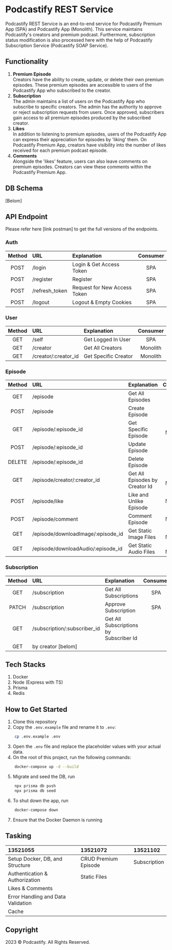 # Podcastify REST Service

Podcastify REST Service is an end-to-end service for Podcastify Premium App (SPA) and Podcastify App (Monolith). This service maintains Podcastify's creators and premium podcast. Furthermore, subscription status modification is also processed here with the help of Podcastify Subscription Service (Podcastify SOAP Service).

## Functionality
1. <b>Premium Episode</b> </br> Creators have the ability to create, update, or delete their own premium episodes. These premium episodes are accessible to users of the Podcastify App who subscribed to the creator.
2. <b>Subscription</b> </br> The admin maintains a list of users on the Podcastify App who subscribe to specific creators. The admin has the authority to approve or reject subscription requests from users. Once approved, subscribers gain access to all premium episodes produced by the subscribed creator.
3. <b>Likes</b> </br> In addition to listening to premium episodes, users of the Podcastify App can express their appreciation for episodes by 'liking' them. On Podcastify Premium App, creators have visibility into the number of likes received for each premium podcast episode.
4. <b>Comments</b> </br> Alongside the 'likes' feature, users can also leave comments on premium episodes. Creators can view these comments within the Podcastify Premium App.

## DB Schema
[Belom]

## API Endpoint
Please refer here [link postman] to get the full versions of the endpoints.

### Auth
|Method| URL | Explanation | Consumer |
|:--:|:--|:--|:--:|
| POST | /login | Login & Get Access Token | SPA |
| POST | /register | Register | SPA |
| POST | /refresh_token | Request for New Access Token | SPA |
| POST | /logout | Logout & Empty Cookies | SPA |

### User
|Method| URL | Explanation | Consumer |
|:--:|:--|:--|:--:|
| GET | /self | Get Logged In User | SPA |
| GET | /creator | Get All Creators | Monolith |
| GET | /creator/:creator_id | Get Specific Creator | Monolith |

### Episode
|Method| URL | Explanation | Consumer |
|:--:|:--|:--|:--:|
| GET | /episode | Get All Episodes |  |
| POST | /episode | Create Episode | SPA |
| GET | /episode/:episode_id | Get Specific Episode | SPA & Monolith |
| POST | /episode/:episode_id | Update Episode | SPA |
| DELETE | /episode/:episode_id | Delete Episode | SPA |
| GET | /episode/creator/:creator_id | Get All Episodes by Creator Id | SPA & Monolith |
| POST | /episode/like | Like and Unlike Episode | Monolith |
| POST | /episode/comment | Comment Episode | Monolith |
| GET | /episode/downloadImage/:episode_id | Get Static Image Files | SPA & Monolith |
| GET | /episode/downloadAudio/:episode_id | Get Static Audio Files | SPA & Monolith |

### Subscription
|Method| URL | Explanation | Consumer |
|:--:|:--|:--|:--:|
| GET | /subscription | Get All Subscriptions | SPA |
| PATCH | /subscription | Approve Subscription | SPA |
| GET | /subscription/:subscriber_id | Get All Subscriptions by Subscriber Id | | 
| GET | by creator [belom] | |

## Tech Stacks  
1. Docker
2. Node (Express with TS)
3. Prisma
4. Redis

## How to Get Started
1. Clone this repository
2. Copy the `.env.example` file and rename it to `.env`:
```bash
    cp .env.example .env
```
3. Open the `.env` file and replace the placeholder values with your actual data.
4. On the root of this project, run the following commands:
```bash
    docker-compose up -d --build
```
5. Migrate and seed the DB, run
```bash
    npx prisma db push
    npx prisma db seed
```
6. To shut down the app, run
```bash
    docker-compose down
```
7. Ensure that the Docker Daemon is running

## Tasking
| 13521055                            | 13521072               | 13521102                   |
| :---------------------------------- | :--------------------- | :------------------------- |
| Setup Docker, DB, and Structure     | CRUD Premium Episode   | Subscription               |
| Authentication & Authorization      | Static Files           |                            |
| Likes & Comments                    |                        |                            |
| Error Handling and Data Validation  |                        |                            |
| Cache                               |                        |                            |

## Copyright
2023 © Podcastify. All Rights Reserved.
